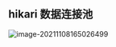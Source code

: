 ## hikari 数据连接池

![image-20211108165026499](https://gitee.com/MuJianxuan/images/raw/master/images/image-20211108165026499.png)